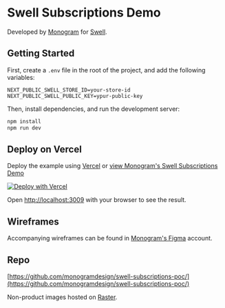 # Swell Subscriptions Demo

Developed by [Monogram](https://monogram.io/) for [Swell](https://www.swell.is/).

## Getting Started

First, create a `.env` file in the root of the project, and add the following variables:

```
NEXT_PUBLIC_SWELL_STORE_ID=your-store-id
NEXT_PUBLIC_SWELL_PUBLIC_KEY=ypur-public-key
```

Then, install dependencies, and run the development server:

```bash
npm install
npm run dev
```

## Deploy on Vercel

Deploy the example using [Vercel](https://vercel.com) or [view Monogram's Swell Subscriptions Demo](https://swell-subscriptions-poc.monogram.dev/)

[![Deploy with Vercel](https://vercel.com/button)](https://vercel.com/new/git/external?repository-url=https://github.com/monogramdesign/swell-subscriptions-poc&project-name=swell-subscriptions-demo&repository-name=swell-subscriptions-demo&env=NEXT_PUBLIC_SWELL_STORE_ID,NEXT_PUBLIC_SWELL_PUBLIC_KEY&envDescription=API%20Keys%20from%20Swell%20needed%20to%20run%20this%20application.)

Open [http://localhost:3009](http://localhost:3009) with your browser to see the result.

## Wireframes

Accompanying wireframes can be found in [Monogram's Figma](https://www.figma.com/file/1bTWr1IVZLyInuVxM5R82z/Swell-POC?node-id=0%3A1) account.

## Repo

[https://github.com/monogramdesign/swell-subscriptions-poc/](https://github.com/monogramdesign/swell-subscriptions-poc/)

Non-product images hosted on [Raster](https://raster.app/).
